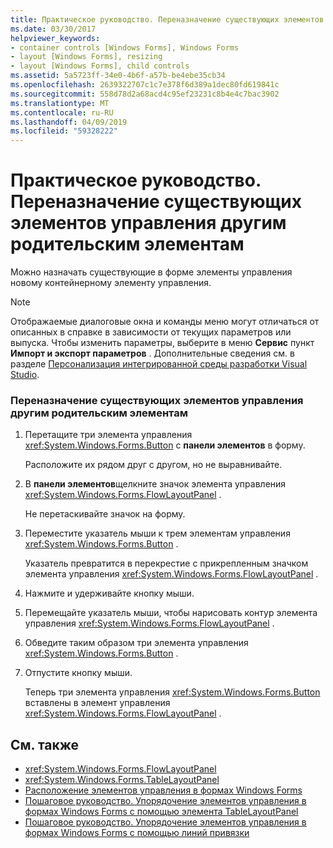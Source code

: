 ```yaml
---
title: Практическое руководство. Переназначение существующих элементов управления другим родительским элементам
ms.date: 03/30/2017
helpviewer_keywords:
- container controls [Windows Forms], Windows Forms
- layout [Windows Forms], resizing
- layout [Windows Forms], child controls
ms.assetid: 5a5723ff-34e0-4b6f-a57b-be4ebe35cb34
ms.openlocfilehash: 2639322707c1c7e378f6d389a1dec80fd619841c
ms.sourcegitcommit: 558d78d2a68acd4c95ef23231c8b4e4c7bac3902
ms.translationtype: MT
ms.contentlocale: ru-RU
ms.lasthandoff: 04/09/2019
ms.locfileid: "59328222"
---
```

# <a name="how-to-reassign-existing-controls-to-a-different-parent"></a>Практическое руководство. Переназначение существующих элементов управления другим родительским элементам
Можно назначать существующие в форме элементы управления новому контейнерному элементу управления.  
  
> [!NOTE]
>  Отображаемые диалоговые окна и команды меню могут отличаться от описанных в справке в зависимости от текущих параметров или выпуска. Чтобы изменить параметры, выберите в меню **Сервис** пункт **Импорт и экспорт параметров** . Дополнительные сведения см. в разделе [Персонализация интегрированной среды разработки Visual Studio](/visualstudio/ide/personalizing-the-visual-studio-ide).  
  
### <a name="to-reassign-existing-controls-to-a-different-parent"></a>Переназначение существующих элементов управления другим родительским элементам  
  
1. Перетащите три элемента управления <xref:System.Windows.Forms.Button> с **панели элементов** в форму.  
  
     Расположите их рядом друг с другом, но не выравнивайте.  
  
2. В **панели элементов**щелкните значок элемента управления <xref:System.Windows.Forms.FlowLayoutPanel> .  
  
     Не перетаскивайте значок на форму.  
  
3. Переместите указатель мыши к трем элементам управления <xref:System.Windows.Forms.Button> .  
  
     Указатель превратится в перекрестие с прикрепленным значком элемента управления <xref:System.Windows.Forms.FlowLayoutPanel> .  
  
4. Нажмите и удерживайте кнопку мыши.  
  
5. Перемещайте указатель мыши, чтобы нарисовать контур элемента управления <xref:System.Windows.Forms.FlowLayoutPanel> .  
  
6. Обведите таким образом три элемента управления <xref:System.Windows.Forms.Button> .  
  
7. Отпустите кнопку мыши.  
  
     Теперь три элемента управления <xref:System.Windows.Forms.Button> вставлены в элемент управления <xref:System.Windows.Forms.FlowLayoutPanel> .  
  
## <a name="see-also"></a>См. также

- <xref:System.Windows.Forms.FlowLayoutPanel>
- <xref:System.Windows.Forms.TableLayoutPanel>
- [Расположение элементов управления в формах Windows Forms](arranging-controls-on-windows-forms.md)
- [Пошаговое руководство. Упорядочение элементов управления в формах Windows Forms с помощью элемента TableLayoutPanel](walkthrough-arranging-controls-on-windows-forms-using-a-tablelayoutpanel.md)
- [Пошаговое руководство. Упорядочение элементов управления в формах Windows Forms с помощью линий привязки](walkthrough-arranging-controls-on-windows-forms-using-snaplines.md)
